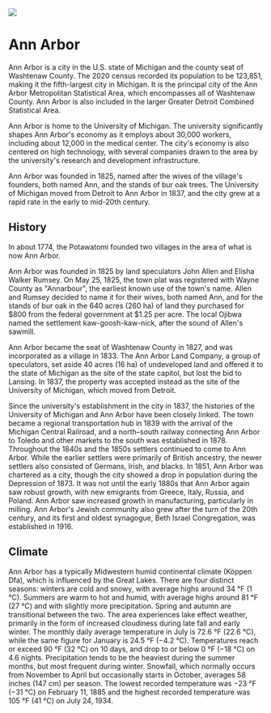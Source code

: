 <a href="https://juncture-digital.org"><img src="https://juncture-digital.org/images/ve-button.png"></a>

<param ve-config
       title="Hello, Juncture"
       author="Ron Snyder"
       banner="https://upload.wikimedia.org/wikipedia/commons/9/91/Ann_Arbor_Skyline_2021.jpg"
       layout="vertical">

<param ve-entity eid="Q485172">

<param ve-image url="https://upload.wikimedia.org/wikipedia/commons/1/1e/Ann_Arbor_sunset_2018.jpg">

# Ann Arbor

Ann Arbor is a city in the U.S. state of Michigan and the county seat of Washtenaw County. The 2020 census recorded its population to be 123,851, making it the fifth-largest city in Michigan. It is the principal city of the Ann Arbor Metropolitan Statistical Area, which encompasses all of Washtenaw County. Ann Arbor is also included in the larger Greater Detroit Combined Statistical Area.
<param ve-map center="Q485172" zoom="11" prefer-geojson>

Ann Arbor is home to the University of Michigan. The university significantly shapes Ann Arbor's economy as it employs about 30,000 workers, including about 12,000 in the medical center. The city's economy is also centered on high technology, with several companies drawn to the area by the university's research and development infrastructure.
<param ve-entity eid="Q230492">

Ann Arbor was founded in 1825, named after the wives of the village's founders, both named Ann, and the stands of bur oak trees. The University of Michigan moved from Detroit to Ann Arbor in 1837, and the city grew at a rapid rate in the early to mid-20th century.
<param ve-compare-v2 manifest="https://iiif.juncture-digital.org/manifest/b4b41f7a371c9aa82a017610fac60888e285fda1f8e14a1de83ab76d12bada15">
<param ve-compare-v2 manifest="https://iiif.juncture-digital.org/manifest/73c6f88e177ea073a7d9db0d08fd75837ab15538fdb152e25ebdebb328f85c5a" options="pct:30,30,50,60">

## History

In about 1774, the Potawatomi founded two villages in the area of what is now Ann Arbor.

Ann Arbor was founded in 1825 by land speculators John Allen and Elisha Walker Rumsey. On May 25, 1825, the town plat was registered with Wayne County as "Annarbour", the earliest known use of the town's name. Allen and Rumsey decided to name it for their wives, both named Ann, and for the stands of bur oak in the 640 acres (260 ha) of land they purchased for $800 from the federal government at $1.25 per acre. The local Ojibwa named the settlement kaw-goosh-kaw-nick, after the sound of Allen's sawmill.
<param ve-image src="wc:Boy_and_book_by_Charles_Porter.jpg">

Ann Arbor became the seat of Washtenaw County in 1827, and was incorporated as a village in 1833. The Ann Arbor Land Company, a group of speculators, set aside 40 acres (16 ha) of undeveloped land and offered it to the state of Michigan as the site of the state capitol, but lost the bid to Lansing. In 1837, the property was accepted instead as the site of the University of Michigan, which moved from Detroit.

Since the university's establishment in the city in 1837, the histories of the University of Michigan and Ann Arbor have been closely linked. The town became a regional transportation hub in 1839 with the arrival of the Michigan Central Railroad, and a north–south railway connecting Ann Arbor to Toledo and other markets to the south was established in 1878. Throughout the 1840s and the 1850s settlers continued to come to Ann Arbor. While the earlier settlers were primarily of British ancestry, the newer settlers also consisted of Germans, Irish, and blacks. In 1851, Ann Arbor was chartered as a city, though the city showed a drop in population during the Depression of 1873. It was not until the early 1880s that Ann Arbor again saw robust growth, with new emigrants from Greece, Italy, Russia, and Poland. Ann Arbor saw increased growth in manufacturing, particularly in milling. Ann Arbor's Jewish community also grew after the turn of the 20th century, and its first and oldest synagogue, Beth Israel Congregation, was established in 1916.

## Climate

Ann Arbor has a typically Midwestern humid continental climate (Köppen Dfa), which is influenced by the Great Lakes. There are four distinct seasons: winters are cold and snowy, with average highs around 34 °F (1 °C). Summers are warm to hot and humid, with average highs around 81 °F (27 °C) and with slightly more precipitation. Spring and autumn are transitional between the two. The area experiences lake effect weather, primarily in the form of increased cloudiness during late fall and early winter. The monthly daily average temperature in July is 72.6 °F (22.6 °C), while the same figure for January is 24.5 °F (−4.2 °C). Temperatures reach or exceed 90 °F (32 °C) on 10 days, and drop to or below 0 °F (−18 °C) on 4.6 nights. Precipitation tends to be the heaviest during the summer months, but most frequent during winter. <span data-click-image-zoomto="1033,443,353,466">Snowfall</span>, which normally occurs from November to April but occasionally starts in October, averages 58 inches (147 cm) per season. The lowest recorded temperature was −23 °F (−31 °C) on February 11, 1885 and the highest recorded temperature was 105 °F (41 °C) on July 24, 1934.
<param ve-image url="https://upload.wikimedia.org/wikipedia/commons/3/39/Third_Street%2C_Ann_Arbor%2C_MI%2C_January_6%2C_2014.JPG">
